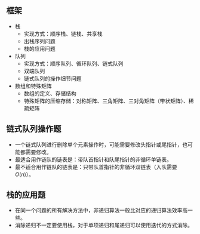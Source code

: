 
## 框架

- 栈
	- 实现方式：顺序栈、链栈、共享栈
	- 出栈序列问题
	- 栈的应用问题
- 队列
	- 实现方式：顺序队列、循环队列、链式队列
	- 双端队列
	- 链式队列的操作细节问题
- 数组和特殊矩阵
	- 数组的定义、存储结构
	- 特殊矩阵的压缩存储：对称矩阵、三角矩阵、三对角矩阵（带状矩阵）、稀疏矩阵

## 链式队列操作题

- 一个链式队列进行删除单个元素操作时，可能需要修改头指针或尾指针，也可能都需要修改。
- 最适合用作链队的链表是：带队首指针和队尾指针的非循环单链表。
- 最不适合用作链队的链表是：只带队首指针的非循环双链表（入队需要$O(n)$）。

## 栈的应用题

- 在同一个问题的所有解决方法中，非递归算法一般比对应的递归算法效率高一些。
- 消除递归不一定要使用栈，对于单项递归和尾递归可以使用迭代的方式消除。